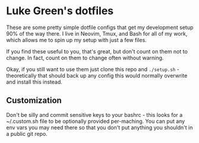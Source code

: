 # Luke Green's dotfiles

These are some pretty simple dotfile configs that get my development setup 90%
of the way there. I live in Neovim, Tmux, and Bash for all of my work, which
allows me to spin up my setup with just a few files.

If you find these useful to you, that's great, but don't count on them not to
change. In fact, count on them to change often without warning.

Okay, if you still want to use them just clone this repo and `./setup.sh` -
theoretically that should back up any config this would normally overwrite and
install this instead.

## Customization

Don't be silly and commit sensitive keys to your bashrc - this looks for a
~/.custom.sh file to be optionally provided per-maching. You can put any env
vars you may need there so that you don't put anything you shouldn't in a public
git repo.
